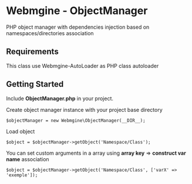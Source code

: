 # Webmgine - ObjectManager

PHP object manager with dependencies injection based on namespaces/directories association

## Requirements

This class use Webmgine-AutoLoader as PHP class autoloader

## Getting Started

Include **ObjectManager.php** in your project.

Create object manager instance with your project base directory
```
$objectManager = new Webmgine\ObjectManager(__DIR__);
```

Load object
```
$object = $objectManager->getObject('Namespace/Class');
```

You can set custom arguments in a array using **array key** => **construct var name** association
```
$object = $objectManager->getObject('Namespace/Class', ['varX' => 'exemple']);
```